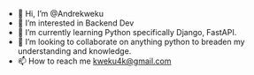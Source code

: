 - 👋 Hi, I’m @Andrekweku
- 👀 I’m interested in Backend Dev
- 🌱 I’m currently learning Python specifically Django, FastAPI.
- 💞️ I’m looking to collaborate on anything python to breaden my understanding and knowledge.
- 📫 How to reach me kweku4k@gmail.com

<!---
Andrekweku/Andrekweku is a ✨ special ✨ repository because its `README.md` (this file) appears on your GitHub profile.
You can click the Preview link to take a look at your changes.
--->
